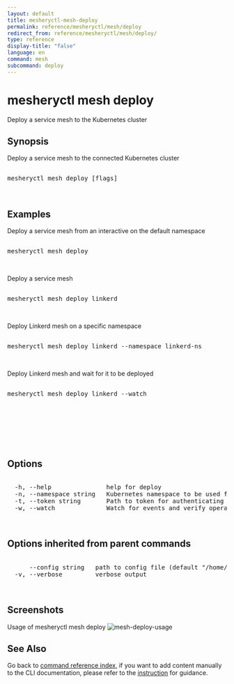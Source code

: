 ```yaml
---
layout: default
title: mesheryctl-mesh-deploy
permalink: reference/mesheryctl/mesh/deploy
redirect_from: reference/mesheryctl/mesh/deploy/
type: reference
display-title: "false"
language: en
command: mesh
subcommand: deploy
---
```


# mesheryctl mesh deploy

Deploy a service mesh to the Kubernetes cluster

## Synopsis

Deploy a service mesh to the connected Kubernetes cluster
<pre class='codeblock-pre'>
<div class='codeblock'>
mesheryctl mesh deploy [flags]

</div>
</pre> 

## Examples

Deploy a service mesh from an interactive on the default namespace
<pre class='codeblock-pre'>
<div class='codeblock'>
mesheryctl mesh deploy

</div>
</pre> 

Deploy a service mesh
<pre class='codeblock-pre'>
<div class='codeblock'>
mesheryctl mesh deploy linkerd

</div>
</pre> 

Deploy Linkerd mesh on a specific namespace
<pre class='codeblock-pre'>
<div class='codeblock'>
mesheryctl mesh deploy linkerd --namespace linkerd-ns

</div>
</pre> 

Deploy Linkerd mesh and wait for it to be deployed
<pre class='codeblock-pre'>
<div class='codeblock'>
mesheryctl mesh deploy linkerd --watch

</div>
</pre> 

<pre class='codeblock-pre'>
<div class='codeblock'>
		

</div>
</pre> 

## Options

<pre class='codeblock-pre'>
<div class='codeblock'>
  -h, --help               help for deploy
  -n, --namespace string   Kubernetes namespace to be used for deploying the validation tests and sample workload (default "default")
  -t, --token string       Path to token for authenticating to Meshery API
  -w, --watch              Watch for events and verify operation (in beta testing)

</div>
</pre>

## Options inherited from parent commands

<pre class='codeblock-pre'>
<div class='codeblock'>
      --config string   path to config file (default "/home/runner/.meshery/config.yaml")
  -v, --verbose         verbose output

</div>
</pre>

## Screenshots

Usage of mesheryctl mesh deploy
![mesh-deploy-usage](/assets/img/mesheryctl/deploy-mesh.png)

## See Also

Go back to [command reference index](/reference/mesheryctl/), if you want to add content manually to the CLI documentation, please refer to the [instruction](/project/contributing/contributing-cli#preserving-manually-added-documentation) for guidance.
